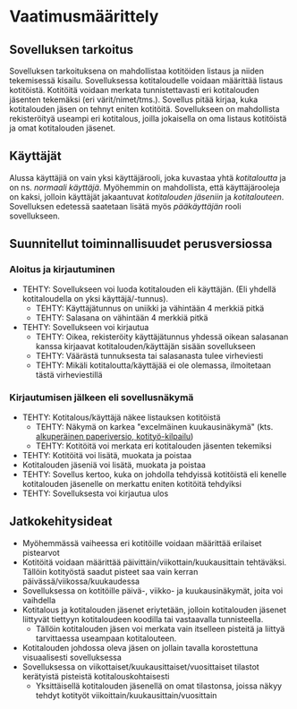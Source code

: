 # Vaatimusmäärittely

## Sovelluksen tarkoitus
Sovelluksen tarkoituksena on mahdollistaa kotitöiden listaus ja niiden tekemisessä kisailu. Sovelluksessa kotitaloudelle voidaan määrittää listaus kotitöistä. Kotitöitä voidaan merkata tunnistettavasti eri kotitalouden jäsenten tekemäksi (eri värit/nimet/tms.). Sovellus pitää kirjaa, kuka kotitalouden jäsen on tehnyt eniten kotitöitä. Sovellukseen on mahdollista rekisteröityä useampi eri kotitalous, joilla jokaisella on oma listaus kotitöistä ja omat kotitalouden jäsenet.

## Käyttäjät
Alussa käyttäjiä on vain yksi käyttäjärooli, joka kuvastaa yhtä _kotitaloutta_ ja on ns. _normaali käyttäjä_. Myöhemmin on mahdollista, että käyttäjärooleja on kaksi, jolloin käyttäjät jakaantuvat _kotitalouden jäseniin_ ja _kotitalouteen_. Sovelluksen edetessä saatetaan lisätä myös _pääkäyttäjän_ rooli sovellukseen.

## Suunnitellut toiminnallisuudet perusversiossa


### Aloitus ja kirjautuminen
- TEHTY: Sovellukseen voi luoda kotitalouden eli käyttäjän. (Eli yhdellä kotitaloudella on yksi käyttäjä/-tunnus).
  - TEHTY: Käyttäjätunnus on uniikki ja vähintään 4 merkkiä pitkä
  - TEHTY: Salasana on vähintään 4 merkkiä pitkä
 - TEHTY: Sovellukseen voi kirjautua
   - TEHTY: Oikea, rekisteröity käyttäjätunnus yhdessä oikean salasanan kanssa kirjaavat kotitalouden/käyttäjän sisään sovellukseen
   - TEHTY: Väärästä tunnuksesta tai salasanasta tulee virheviesti
   - TEHTY: Mikäli kotitaloutta/käyttäjää ei ole olemassa, ilmoitetaan tästä virheviestillä

### Kirjautumisen jälkeen eli sovellusnäkymä
- TEHTY: Kotitalous/käyttäjä näkee listauksen kotitöistä
  - TEHTY: Näkymä on karkea "excelmäinen kuukausinäkymä" (kts. [alkuperäinen paperiversio, kotityö-kilpailu](https://www.instagram.com/p/C9SZ7isNEEx/))
  - TEHTY: Kotitöitä voi merkata eri kotitalouden jäsenten tekemiksi
- TEHTY: Kotitöitä voi lisätä, muokata ja poistaa
- Kotitalouden jäseniä voi lisätä, muokata ja poistaa
- TEHTY: Sovellus kertoo, kuka on johdolla tehdyissä kotitöistä eli kenelle kotitalouden jäsenelle on merkattu eniten kotitöitä tehdyiksi
- TEHTY: Sovelluksesta voi kirjautua ulos

## Jatkokehitysideat
- Myöhemmässä vaiheessa eri kotitöille voidaan määrittää erilaiset pistearvot
- Kotitöitä voidaan määrittää päivittäin/viikottain/kuukausittain tehtäväksi. Tällöin kotityöstä saadut pisteet saa vain kerran päivässä/viikossa/kuukaudessa
- Sovelluksessa on kotitöille päivä-, viikko- ja kuukausinäkymät, joita voi vaihdella
- Kotitalous ja kotitalouden jäsenet eriytetään, jolloin kotitalouden jäsenet liittyvät tiettyyn kotitaloudeen koodilla tai vastaavalla tunnisteella.
    - Tällöin kotitalouden jäsen voi merkata vain itselleen pisteitä ja liittyä tarvittaessa useampaan kotitalouteen.
- Kotitalouden johdossa oleva jäsen on jollain tavalla korostettuna visuaalisesti sovelluksessa
- Sovelluksessa on viikottaiset/kuukausittaiset/vuosittaiset tilastot kerätyistä pisteistä kotitalouskohtaisesti
  - Yksittäisellä kotitalouden jäsenellä on omat tilastonsa, joissa näkyy tehdyt kotityöt viikoittain/kuukausittain/vuosittain
